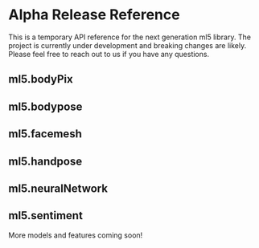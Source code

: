 # Alpha Release Reference

This is a temporary API reference for the next generation ml5 library. The project is currently under development and breaking changes are likely. Please feel free to reach out to us if you have any questions.

## ml5.bodyPix

## ml5.bodypose

## ml5.facemesh

## ml5.handpose

## ml5.neuralNetwork

## ml5.sentiment

More models and features coming soon!
